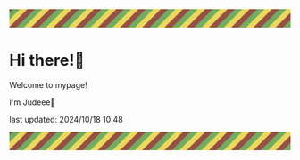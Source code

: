 <!-- Header image -->
<img src="./pokemon/pokemon_25.png" width="1000">

# Hi there!👋

Welcome to mypage!

I'm Judeee🐷

last updated: 2024/10/18 10:48

<!-- Footer image -->
<img src="./pokemon/pokemon_25.png" width="1000">
